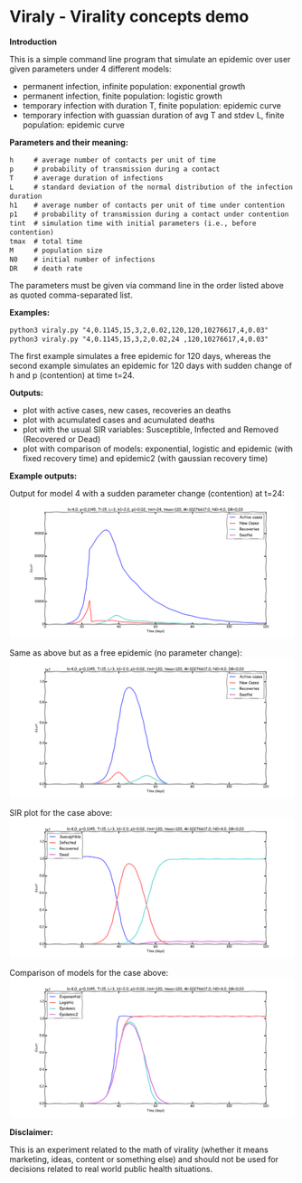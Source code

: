 # Viraly - Virality concepts demo

**Introduction**

This is a simple command line program that simulate an epidemic over user given parameters under 4 different models:

* permanent infection, infinite population: exponential growth
* permanent infection, finite population: logistic growth
* temporary infection with duration T, finite population: epidemic curve
* temporary infection with guassian duration of avg T and stdev L, finite population: epidemic curve

**Parameters and their meaning:**
```
h     # average number of contacts per unit of time
p     # probability of transmission during a contact
T     # average duration of infections
L     # standard deviation of the normal distribution of the infection duration
h1    # average number of contacts per unit of time under contention
p1    # probability of transmission during a contact under contention
tint  # simulation time with initial parameters (i.e., before contention)
tmax  # total time
M     # population size
N0    # initial number of infections
DR    # death rate
```
The parameters must be given via command line in the order listed above as quoted comma-separated list.

**Examples:**
```
python3 viraly.py "4,0.1145,15,3,2,0.02,120,120,10276617,4,0.03"
python3 viraly.py "4,0.1145,15,3,2,0.02,24 ,120,10276617,4,0.03"
```

The first example simulates a free epidemic for 120 days, whereas the second example simulates an epidemic for 120 days with sudden change of h and p (contention) at time t=24.

**Outputs:**

* plot with active cases, new cases, recoveries an deaths
* plot with acumulated cases and acumulated deaths
* plot with the usual SIR variables: Susceptible, Infected and Removed (Recovered or Dead)
* plot with comparison of models: exponential, logistic and epidemic (with fixed recovery time) and epidemic2 (with gaussian recovery time)

**Example outputs:**

Output for model 4 with a sudden parameter change (contention) at t=24:
![Output for model4 with a parameter change shock at t=24](https://github.com/ghomem/viraly/blob/master/images/example_t24_shock.png)

Same as above but as a free epidemic (no parameter change):
![Same as above but as a free epidemic (no parameter change)](https://github.com/ghomem/viraly/blob/master/images/example_no_shock.png)

SIR plot for the case above:
![SIR plot](https://github.com/ghomem/viraly/blob/master/images/example_no_shock_SIR.png)

Comparison of models for the case above:
![Comparison](https://github.com/ghomem/viraly/blob/master/images/example_no_shock_comp.png)

**Disclaimer:**

This is an experiment related to the math of virality (whether it means marketing, ideas, content or something else) and should not be used for decisions related to real world public health situations.
